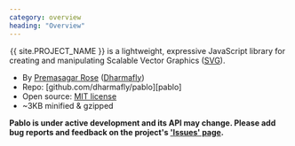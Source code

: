```yaml
---
category: overview
heading: "Overview"
---
```

&#8202;<span class="project-name">{{ site.PROJECT_NAME }}</span> is a lightweight, expressive JavaScript library for creating and manipulating Scalable Vector Graphics ([SVG][svg]).

- By [Premasagar Rose][prem] ([Dharmafly][df])
- Repo: [github.com/dharmafly/pablo][pablo]
- Open source: [MIT license][mit]
- ~3KB minified & gzipped

**Pablo is under active development and its API may change. Please add bug reports and feedback on the project's ['Issues' page][pablo-issues].**


[prem]: http://premasagar.com
[df]: http://dharmafly.com
[mit]: http://opensource.org/licenses/mit-license.php
[svg]: https://developer.mozilla.org/en/SVG
[pablo-repo]: https://github.com/dharmafly/pablo
[pablo-issues]: https://github.com/dharmafly/pablo/issues